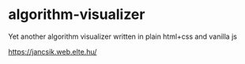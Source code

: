 # algorithm-visualizer
Yet another algorithm visualizer written in plain html+css and vanilla js 

https://jancsik.web.elte.hu/
